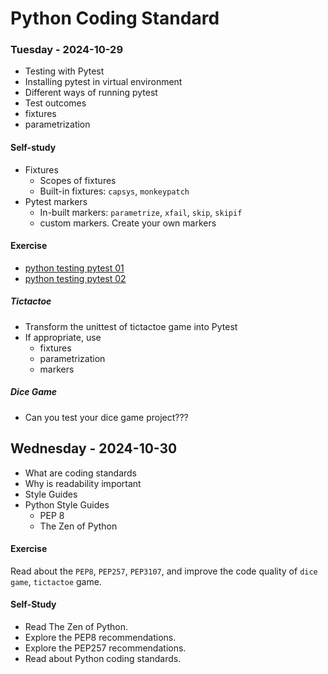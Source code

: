 # Python Coding Standard

### Tuesday - 2024-10-29
- Testing with Pytest
- Installing pytest in virtual environment
- Different ways of running pytest
- Test outcomes
- fixtures
- parametrization

#### Self-study
- Fixtures
    - Scopes of fixtures
    - Built-in fixtures: `capsys`, `monkeypatch`
- Pytest markers
    - In-built markers: `parametrize`, `xfail`, `skip`, `skipif`
    - custom markers. Create your own markers

#### Exercise
- [python testing pytest 01](https://classroom.github.com/a/ExgMOfjs)
- [python testing pytest 02](https://classroom.github.com/a/wkI0uKlE)

##### Tictactoe
- Transform the unittest of tictactoe game into Pytest
- If appropriate, use 
    - fixtures
    - parametrization
    - markers
##### Dice Game
- Can you test your dice game project???

## Wednesday - 2024-10-30
- What are coding standards
- Why is readability important
- Style Guides
- Python Style Guides
    - PEP 8
    - The Zen of Python

#### Exercise
Read about the `PEP8`, `PEP257`, `PEP3107`, and improve the code quality of `dice game`, `tictactoe` game.

#### Self-Study
- Read The Zen of Python.
- Explore the PEP8 recommendations.
- Explore the PEP257 recommendations.
- Read about Python coding standards.
